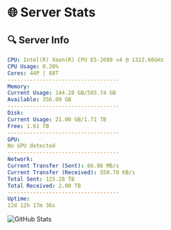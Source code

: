 # 🌐 Server Stats
## 🔍 Server Info
```yaml
CPU: Intel(R) Xeon(R) CPU E5-2699 v4 @ 1322.66GHz
CPU Usage: 0.20%
Cores: 44P | 88T
-----------------------------------
Memory:
Current Usage: 144.28 GB/503.74 GB
Available: 356.09 GB
-----------------------------------
Disk:
Current Usage: 21.00 GB/1.71 TB
Free: 1.61 TB
-----------------------------------
GPU:
No GPU detected
-----------------------------------
Network:
Current Transfer (Sent): 66.86 MB/s
Current Transfer (Received): 550.70 KB/s
Total Sent: 125.28 TB
Total Received: 2.00 TB
-----------------------------------
Uptime:
12d 12h 17m 36s
```
![GitHub Stats](https://img.shields.io/badge/Updated-2025-02-20_11:00:54-blue)